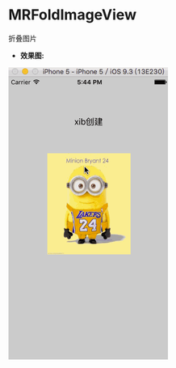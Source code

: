 # MRFoldImageView
折叠图片

- **效果图:** 

![image](https://github.com/Andrew554/MRFoldImageView/blob/master/%E6%8A%98%E5%8F%A0%E5%9B%BE%E7%89%87.gif)
